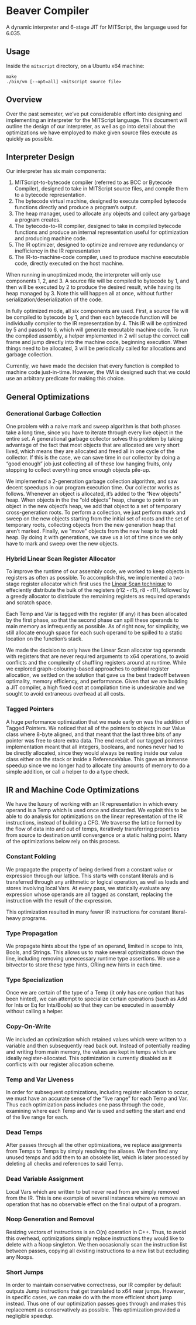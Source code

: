 # Beaver Compiler

A dynamic interpreter and 6-stage JIT for MITScript, the language used for 6.035.

## Usage

Inside the `mitscript` directory, on a Ubuntu x64 machine:

```
make
./bin/vm [--opt=all] <mitscript source file>
```

## Overview

Over the past semester, we’ve put considerable effort into designing and implementing an interpreter for the MITScript language. This document will outline the design of our interpreter, as well as go into detail about the optimizations we have employed to make given source files execute as quickly as possible.

## Interpreter Design

Our interpreter has six main components:

1. MITScript-to-bytecode compiler (referred to as BCC or Bytecode Compiler), designed to take in MITScript source files, and compile them to a bytecode representation.
2. The bytecode virtual machine, designed to execute compiled bytecode functions directly and produce a program’s output.
3. The heap manager, used to allocate any objects and collect any garbage a program creates.
4. The bytecode-to-IR compiler, designed to take in compiled bytecode functions and produce an internal representation useful for optimization and producing machine code.
5. The IR optimizer, designed to optimize and remove any redundancy or inefficiency in the IR representation
6. The IR-to-machine-code compiler, used to produce machine executable code, directly executed on the host machine.

When running in unoptimized mode, the interpreter will only use components 1, 2, and 3. A source file will be compiled to bytecode by 1, and then will be executed by 2 to produce the desired result, while having its heap managed by 3. Note this will happen all at once, without further serialization/deserialization of the code.

In fully optimized mode, all six components are used. First, a source file will be compiled to bytecode by 1, and then each bytecode function will be individually compiler to the IR representation by 4. This IR will be optimized by 5 and passed to 6, which will generate executable machine code. To run the compiled assembly, a helper implemented in 2 will setup the correct call frame and jump directly into the machine code, beginning execution. When things need to be allocated, 3 will be periodically called for allocations and garbage collection.

Currently, we have made the decision that every function is compiled to machine code just-in-time. However, the VM is designed such that we could use an arbitrary predicate for making this choice.

## General Optimizations

### Generational Garbage Collection

One problem with a naive mark and sweep algorithm is that both phases take a long time, since you have to iterate through every live object in the entire set. A generational garbage collector solves this problem by taking advantage of the fact that most objects that are allocated are very short lived, which means they are allocated and freed all in one cycle of the collector. If this is the case, we can save time in our collector by doing a “good enough” job just collecting all of these low hanging fruits, only stopping to collect everything once enough objects pile-up.

We implemented a 2-generation garbage collection algorithm, and saw decent speedups in our program execution time. Our collector works as follows. Whenever an object is allocated, it’s added to the “New objects” heap. When objects in the the “old objects” heap, change to point to an object in the new object’s heap, we add that object to a set of temporary cross-generation roots. To perform a collection, we just perform mark and sweep on the new objects starting from the initial set of roots and the set of temporary roots, collecting objects from the new generation heap that aren’t marked. Finally, we "move" objects from the new heap to the old heap. By doing it with generations, we save us a lot of time since we only have to mark and sweep over the new objects.

### Hybrid Linear Scan Register Allocator

To improve the runtime of our assembly code, we worked to keep objects in registers as often as possible. To accomplish this, we implemented a two-stage register allocator which first uses the [Linear Scan technique](https://pdos.csail.mit.edu/papers/toplas-linearscan.ps) to effeciently distribute the bulk of the registers (r12 - r15, r8 - r11), followed by a greedy allocator to distribute the remaining registers as required operands and scratch space.

Each Temp and Var is tagged with the register (if any) it has been allocated by the first phase, so that the second phase can spill these operands to main memory as infrequently as possible. As of right now, for simplicity, we still allocate enough space for each such operand to be spilled to a static location on the function’s stack.

We made the decision to only have the Linear Scan allocator tag operands with registers that are never required arguments to x64 operations, to avoid conflicts and the complexity of shuffling registers around at runtime. While we explored graph-colouring-based approaches to optimal register allocation, we settled on the solution that gave us the best tradeoff between optimality, memory efficiency, and performance. Given that we are building a JIT compiler, a high fixed cost at compilation time is undesirable and we sought to avoid extraneous overhead at all costs.

### Tagged Pointers

A huge performance optimization that we made early on was the addition of Tagged Pointers. We noticed that all of the pointers to objects in our Value class where 8-byte aligned, and that meant that the last three bits of any pointer was free to store extra data. The end result of our tagged pointers implementation meant that all integers, booleans, and nones never had to be directly allocated, since they would always be resting inside our value class either on the stack or inside a ReferenceValue. This gave an immense speedup since we no longer had to allocate tiny amounts of memory to do a simple addition, or call a helper to do a type check.

## IR and Machine Code Optimizations

We have the luxury of working with an IR representation in which every operand is a Temp which is used once and discarded. We exploit this to be able to do analysis for optimizations on the linear representation of the IR instructions, instead of building a CFG. We traverse the lattice formed by the flow of data into and out of temps, iteratively transferring properties from source to destination until convergence or a static halting point. Many of the optimizations below rely on this process.

### Constant Folding

We propagate the property of being derived from a constant value or expression through our lattice. This starts with constant literals and is transferred through any arithmetic or logical operation, as well as loads and stores involving local Vars. At every pass, we statically evaluate any expression whose operands are all tagged as constant, replacing the instruction with the result of the expression.

This optimization resulted in many fewer IR instructions for constant literal-heavy programs.

### Type Propagation

We propagate hints about the type of an operand, limited in scope to Ints, Bools, and Strings. This allows us to make several optimizations down the line, including removing unnecessary runtime type assertions. We use a bitvector to store these type hints, ORing new hints in each time.

### Type Specialization

Once we are certain of the type of a Temp (it only has one option that has been hinted), we can attempt to specialize certain operations (such as Add for Ints or Eq for Ints/Bools) so that they can be executed in assembly without calling a helper.

### Copy-On-Write

We included an optimization which retained values which were written to a variable and then subsequently read back out. Instead of potentially reading and writing from main memory, the values are kept in temps which are ideally register-allocated. This optimization is currently disabled as it conflicts with our register allocation scheme.

### Temp and Var Liveness

In order for subsequent optimizations, including register allocation to occur, we must have an accurate sense of the “live range” for each Temp and Var. Thus each optimization pass includes one pass through the code, examining where each Temp and Var is used and setting the start and end of the live range for each.

### Dead Temps

After passes through all the other optimizations, we replace assignments from Temps to Temps by simply resolving the aliases. We then find any unused temps and add them to an obsolete list, which is later processed by deleting all checks and references to said Temp.

### Dead Variable Assignment

Local Vars which are written to but never read from are simply removed from the IR. This is one example of several instances where we remove an operation that has no observable effect on the final output of a program.

### Noop Generation and Removal

Resizing vectors of instructions is an O(n) operation in C++. Thus, to avoid this overhead, optimizations simply replace instructions they would like to delete with a Noop singleton. We then occasionally scan the instruction list between passes, copying all existing instructions to a new list but excluding any Noops.

### Short Jumps

In order to maintain conservative correctness, our IR compiler by default outputs Jump instructions that get translated to x64 near jumps. However, in specific cases, we can make do with the more efficient short jump instead. Thus one of our optimization passes goes through and makes this replacement as conservatively as possible. This optimization provided a negligible speedup.

